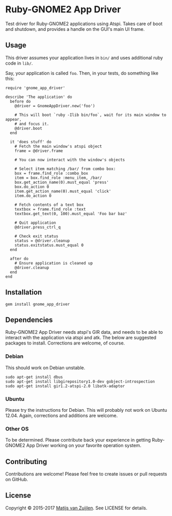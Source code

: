 # Ruby-GNOME2 App Driver

Test driver for Ruby-GNOME2 applications using Atspi. Takes care of boot and
shutdown, and provides a handle on the GUI's main UI frame.

## Usage

This driver assumes your application lives in `bin/` and uses additional ruby
code in `lib/`.

Say, your application is called `foo`. Then, in your tests, do something like this:

    require 'gnome_app_driver'

    describe 'The application' do
      before do
        @driver = GnomeAppDriver.new('foo')

        # This will boot `ruby -Ilib bin/foo`, wait for its main window to appear,
        # and focus it.
        @driver.boot
      end

      it 'does stuff' do
        # Fetch the main window's atspi object
        frame = @driver.frame

        # You can now interact with the window's objects

        # Select item matching /bar/ from combo box:
        box = frame.find_role :combo_box
        item = box.find_role :menu_item, /bar/
        box.get_action_name(0).must_equal 'press'
        box.do_action 0
        item.get_action_name(0).must_equal 'click'
        item.do_action 0

        # Fetch contents of a text box
        textbox = frame.find_role :text
        textbox.get_text(0, 100).must_equal 'Foo bar baz'

        # Quit application
        @driver.press_ctrl_q

        # Check exit status
        status = @driver.cleanup
        status.exitstatus.must_equal 0
      end

      after do
        # Ensure application is cleaned up
        @driver.cleanup
      end
    end

## Installation

    gem install gnome_app_driver

## Dependencies

Ruby-GNOME2 App Driver needs atspi's GIR data, and needs to be able to interact with
the application via atspi and atk. The below are suggested packages to install.
Corrections are welcome, of course.

### Debian

This should work on Debian unstable.

    sudo apt-get install dbus
    sudo apt-get install libgirepository1.0-dev gobject-introspection
    sudo apt-get install gir1.2-atspi-2.0 libatk-adaptor

### Ubuntu

Please try the instructions for Debian. This will probably not work on Ubuntu
12.04. Again, corrections and additions are welcome.

### Other OS

To be determined. Please contribute back your experience in getting Ruby-GNOME2 App
Driver working on your favorite operation system.

## Contributing

Contributions are welcome! Please feel free to create issues or pull requests
on GitHub.

## License

Copyright &copy; 2015-2017 [Matijs van Zuijlen](http://www.matijs.net).
See LICENSE for details.
